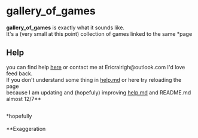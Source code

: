 # gallery_of_games
<b>gallery_of_games</b> is exactly what it sounds like.<br>
It's a (very small at this point) collection of games linked to the same *page<br>
<h2>Help</h2>
you can find help <a href="./help.md">here</a> or contact me at Ericrairigh@outlook.com
I'd love feed back.<br>
If you don't understand some thing in <a href="./help.md">help.md</a> or here try reloading the page<br>
because I am updating and (hopefuly) improving <a href="./help.md">help.md</a> and README.md almost 12/7**
<h2></h2>
<footer>*hopefully</footer><br>
<footer>**Exaggeration</footer>


